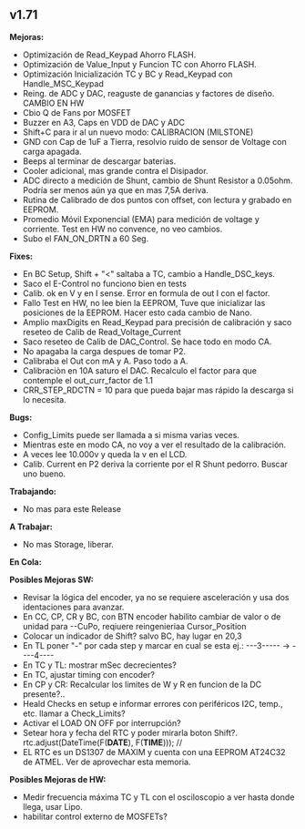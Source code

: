 ## v1.71

**Mejoras:**
- Optimización de Read_Keypad Ahorro FLASH.
- Optimización de Value_Input y Funcion TC con Ahorro FLASH.
- Optimización Inicialización TC y BC y Read_Keypad con Handle_MSC_Keypad
- Reing. de ADC y DAC, reaguste de ganancias y factores de diseño. CAMBIO EN HW
- Cbio Q de Fans por MOSFET
- Buzzer en A3, Caps en VDD de DAC y ADC
- Shift+C para ir al un nuevo modo: CALIBRACION (MILSTONE)
- GND con Cap de 1uF a Tierra, resolvio ruido de sensor de Voltage con carga apagada.
- Beeps al terminar de descargar baterias.
- Cooler adicional, mas grande contra el Disipador.
- ADC directo a medición de Shunt, cambio de Shunt Resistor a 0.05ohm. Podría ser menos aún ya que en mas 7,5A deriva.
- Rutina de Calibrado de dos puntos con offset, con lectura y grabado en EEPROM.
- Promedio Móvil Exponencial (EMA) para medición de voltage y corriente. Test en HW no convence, no veo cambios.
- Subo el FAN_ON_DRTN a 60 Seg.

**Fixes:**
- En BC Setup, Shift + "<" saltaba a TC, cambio a Handle_DSC_keys.
- Saco el E-Control no funciono bien en tests
- Calib. ok en V y en I sense. Error en formula de out I con el factor.
- Fallo Test en HW, no lee bien la EEPROM, Tuve que inicializar las posiciones de la EEPROM. Hacer esto cada cambio de Nano.
- Amplio maxDigits en Read_Keypad para precisión de calibración y saco reseteo de Calib de Read_Voltage_Current
- Saco reseteo de Calib de DAC_Control. Se hace todo en modo CA.
- No apagaba la carga despues de tomar P2.
- Calibraba el Out con mA y A. Paso todo a A.
- Calibraciòn en 10A saturo el DAC. Recalculo el factor para que contemple el out_curr_factor de 1.1
- CRR_STEP_RDCTN = 10 para que pueda bajar mas rápido la descarga si lo necesita.

**Bugs:**
- Config_Limits puede ser llamada a si misma varias veces.
- Mientras este en modo CA, no voy a ver el resultado de la calibración.
- A veces lee 10.000v y queda la v en el LCD.
- Calib. Current en P2 deriva la corriente por el R Shunt pedorro. Buscar uno bueno.

**Trabajando:**
- No mas para este Release

**A Trabajar:**
- No mas Storage, liberar.

**En Cola:**

**Posibles Mejoras SW:**

- Revisar la lógica del encoder, ya no se requiere asceleración y usa dos identaciones para avanzar.
- En CC, CP, CR y BC, con BTN encoder habilito cambiar de valor o de unidad para --CuPo, reqiuere reingenieriaa Cursor_Position
- Colocar un indicador de Shift? salvo BC, hay lugar en 20,3
- En TL poner "-" por cada step y marcar en cual se esta ej.: ---3----- -> ----4----
- En TC y TL: mostrar mSec decrecientes?
- En TC, ajustar timing con encoder?
- En CP y CR: Recalcular los limites de W y R en funcion de la DC presente?..
- Heald Checks en setup e informar errores con periféricos I2C, temp., etc. llamar a Check_Limits?
- Activar el LOAD ON OFF por interrupción?
-  Setear hora y fecha del RTC y poder mirarla boton Shift?.
    rtc.adjust(DateTime(F(__DATE__), F(__TIME__))); //
- EL RTC es un DS1307 de MAXIM y cuenta con una EEPROM AT24C32 de ATMEL. Ver de aprovechar esta memoria.

**Posibles Mejoras de HW:**
- Medir frecuencia máxima TC y TL con el osciloscopio a ver hasta donde llega, usar Lipo.
- habilitar control externo de MOSFETs?
